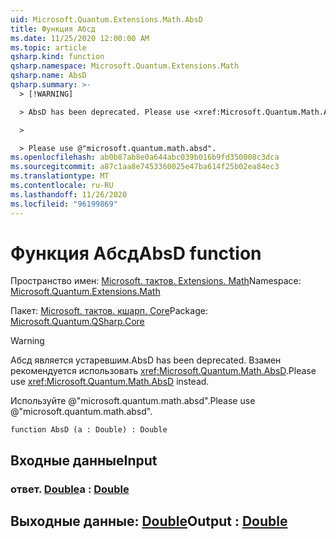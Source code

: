 ```yaml
---
uid: Microsoft.Quantum.Extensions.Math.AbsD
title: Функция Абсд
ms.date: 11/25/2020 12:00:00 AM
ms.topic: article
qsharp.kind: function
qsharp.namespace: Microsoft.Quantum.Extensions.Math
qsharp.name: AbsD
qsharp.summary: >-
  > [!WARNING]

  > AbsD has been deprecated. Please use <xref:Microsoft.Quantum.Math.AbsD> instead.

  >

  > Please use @"microsoft.quantum.math.absd".
ms.openlocfilehash: ab0b87ab8e0a644abc039b016b9fd350008c3dca
ms.sourcegitcommit: a87c1aa8e7453360025e47ba614f25b02ea84ec3
ms.translationtype: MT
ms.contentlocale: ru-RU
ms.lasthandoff: 11/26/2020
ms.locfileid: "96199869"
---
```

# <a name="absd-function"></a><span data-ttu-id="0886b-102">Функция Абсд</span><span class="sxs-lookup"><span data-stu-id="0886b-102">AbsD function</span></span>

<span data-ttu-id="0886b-103">Пространство имен: [Microsoft. тактов. Extensions. Math](xref:Microsoft.Quantum.Extensions.Math)</span><span class="sxs-lookup"><span data-stu-id="0886b-103">Namespace: [Microsoft.Quantum.Extensions.Math](xref:Microsoft.Quantum.Extensions.Math)</span></span>

<span data-ttu-id="0886b-104">Пакет: [Microsoft. тактов. кшарп. Core](https://nuget.org/packages/Microsoft.Quantum.QSharp.Core)</span><span class="sxs-lookup"><span data-stu-id="0886b-104">Package: [Microsoft.Quantum.QSharp.Core](https://nuget.org/packages/Microsoft.Quantum.QSharp.Core)</span></span>


> [!WARNING]
> <span data-ttu-id="0886b-105">Абсд является устаревшим.</span><span class="sxs-lookup"><span data-stu-id="0886b-105">AbsD has been deprecated.</span></span> <span data-ttu-id="0886b-106">Взамен рекомендуется использовать <xref:Microsoft.Quantum.Math.AbsD>.</span><span class="sxs-lookup"><span data-stu-id="0886b-106">Please use <xref:Microsoft.Quantum.Math.AbsD> instead.</span></span>
>
> <span data-ttu-id="0886b-107">Используйте @"microsoft.quantum.math.absd".</span><span class="sxs-lookup"><span data-stu-id="0886b-107">Please use @"microsoft.quantum.math.absd".</span></span>



```qsharp
function AbsD (a : Double) : Double
```


## <a name="input"></a><span data-ttu-id="0886b-108">Входные данные</span><span class="sxs-lookup"><span data-stu-id="0886b-108">Input</span></span>

### <a name="a--double"></a><span data-ttu-id="0886b-109">ответ. [Double](xref:microsoft.quantum.lang-ref.double)</span><span class="sxs-lookup"><span data-stu-id="0886b-109">a : [Double](xref:microsoft.quantum.lang-ref.double)</span></span>





## <a name="output--double"></a><span data-ttu-id="0886b-110">Выходные данные: [Double](xref:microsoft.quantum.lang-ref.double)</span><span class="sxs-lookup"><span data-stu-id="0886b-110">Output : [Double](xref:microsoft.quantum.lang-ref.double)</span></span>

